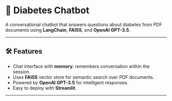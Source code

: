 # 💉 Diabetes Chatbot

A conversational chatbot that answers questions about diabetes from PDF documents using **LangChain**, **FAISS**, and **OpenAI GPT-3.5**.

---

## 🛠 Features

- Chat interface with **memory**: remembers conversation within the session.
- Uses **FAISS** vector store for semantic search over PDF documents.
- Powered by **OpenAI GPT-3.5** for intelligent responses.
- Easy to deploy with **Streamlit**.

---



